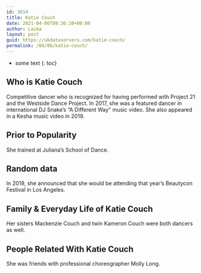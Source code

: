 ```yaml
---
id: 3614
title: Katie Couch
date: 2021-04-06T09:36:10+00:00
author: Laima
layout: post
guid: https://ukdataservers.com/katie-couch/
permalink: /04/06/katie-couch/
---
```


* some text
{: toc}


## Who is Katie Couch
                  
                  
                  
Competitive dancer who is recognized for having performed with Project 21 and the Westside Dance Project. In 2017, she was a featured dancer in international DJ Snake&#8217;s &#8220;A Different Way&#8221; music video. She also appeared in a Kesha music video in 2019. 
                  
              
            
              
            
                
                
                
## Prior to Popularity
                  
                  
                  
She trained at Juliana&#8217;s School of Dance.
                  
              
            
              
            
                
                
                
## Random data
                  
                  
                  
In 2019, she announced that she would be attending that year&#8217;s Beautycon Festival in Los Angeles. 
                  
              
            
              
            
                
                
                
## Family & Everyday Life of Katie Couch
                  
                  
                  
Her sisters Mackenzie Couch and twin Kameron Couch were both dancers as well.
                  
              
            
              
            
                
                
                
## People Related With Katie Couch
                  
                  
                  
She was friends with professional choreographer Molly Long. 
                  
              
            
              
            
                
              
            
              
              
            
            
              
            
          
          
          